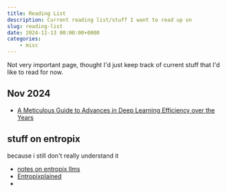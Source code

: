 ```yaml
---
title: Reading List
description: Current reading list/stuff I want to read up on
slug: reading-list
date: 2024-11-13 00:00:00+0000
categories:
    - misc
---
```


Not very important page, thought I'd just keep track of current stuff that I'd like to read for now.

## Nov 2024
- [A Meticulous Guide to Advances in Deep Learning Efficiency over the Years](https://alexzhang13.github.io/blog/2024/efficient-dl/) 

## stuff on entropix
because i still don't really understand it  
- [notes on entropix llms](https://github.com/vkalvakotamath/entropic_llms/blob/main/Entropic_LLMs.pdf)
- [Entropixplained](https://southbridge-research.notion.site/Entropixplained-11e5fec70db18022b083d7d7b0e93505)
- 